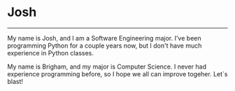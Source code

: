 # Josh
<hr>

My name is Josh, and I am a Software Engineering
major. I've been programming Python for a couple
years now, but I don't have much experience in
Python classes.

My name is Brigham, and my major is Computer Science.
I never had experience programming before, so I hope 
we all can improve togeher. Let`s blast! 

